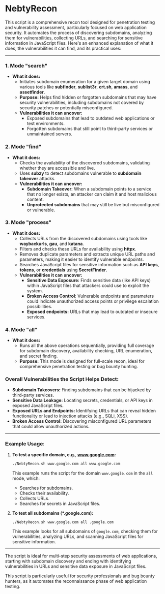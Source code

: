 # NebtyRecon

This script is a comprehensive recon tool designed for penetration testing and vulnerability assessment, particularly focused on web application security. It automates the process of discovering subdomains, analyzing them for vulnerabilities, collecting URLs, and searching for sensitive information in JavaScript files. Here's an enhanced explanation of what it does, the vulnerabilities it can find, and its practical uses:

---

### 1. **Mode "search"**
- **What it does:**
  - Initiates subdomain enumeration for a given target domain using various tools like **subfinder**, **sublist3r**, **crt.sh**, **amass**, and **assetfinder**.
  - **Purpose:** Helps find hidden or forgotten subdomains that may have security vulnerabilities, including subdomains not covered by security patches or potentially misconfigured.
  - **Vulnerabilities it can uncover:**
    - Exposed subdomains that lead to outdated web applications or test environments.
    - Forgotten subdomains that still point to third-party services or unmaintained servers.

### 2. **Mode "find"**
- **What it does:**
  - Checks the availability of the discovered subdomains, validating whether they are accessible and live.
  - Uses **subzy** to detect subdomains vulnerable to **subdomain takeover** attacks.
  - **Vulnerabilities it can uncover:**
    - **Subdomain Takeover:** When a subdomain points to a service that no longer exists, an attacker can claim it and host malicious content.
    - **Unprotected subdomains** that may still be live but misconfigured or vulnerable.

### 3. **Mode "process"**
- **What it does:**
  - Collects URLs from the discovered subdomains using tools like **waybackurls**, **gau**, and **katana**.
  - Filters and checks these URLs for availability using **httpx**.
  - Removes duplicate parameters and extracts unique URL paths and parameters, making it easier to identify vulnerable endpoints.
  - Searches JavaScript files for sensitive information such as **API keys**, **tokens**, or **credentials** using **SecretFinder**.
  - **Vulnerabilities it can uncover:**
    - **Sensitive Data Exposure:** Finds sensitive data (like API keys) within JavaScript files that attackers could use to exploit the system.
    - **Broken Access Control:** Vulnerable endpoints and parameters could indicate unauthorized access points or privilege escalation possibilities.
    - **Exposed endpoints:** URLs that may lead to outdated or insecure services.

### 4. **Mode "all"**
- **What it does:**
  - Runs all the above operations sequentially, providing full coverage for subdomain discovery, availability checking, URL enumeration, and secret finding.
  - **Purpose:** This mode is designed for full-scale recon, ideal for comprehensive penetration testing or bug bounty hunting.

### **Overall Vulnerabilities the Script Helps Detect:**
- **Subdomain Takeovers:** Finding subdomains that can be hijacked by third-party services.
- **Sensitive Data Leakage:** Locating secrets, credentials, or API keys in exposed JavaScript files.
- **Exposed URLs and Endpoints:** Identifying URLs that can reveal hidden functionality or lead to injection attacks (e.g., SQLi, XSS).
- **Broken Access Control:** Discovering misconfigured URL parameters that could allow unauthorized actions.

---

### **Example Usage:**

1. **To test a specific domain, e.g., www.google.com:**
   ```bash
   ./NebtyRecon.sh www.google.com all www.google.com
   ```

   This example runs the script for the domain `www.google.com` in the `all` mode, which:
   - Searches for subdomains.
   - Checks their availability.
   - Collects URLs.
   - Searches for secrets in JavaScript files.

2. **To test all subdomains (*.google.com):**
   ```bash
   ./NebtyRecon.sh www.google.com all .google.com
   ```

   This example looks for all subdomains of `google.com`, checking them for vulnerabilities, analyzing URLs, and scanning JavaScript files for sensitive information.
---

The script is ideal for multi-step security assessments of web applications, starting with subdomain discovery and ending with identifying vulnerabilities in URLs and sensitive data exposure in JavaScript files.
  
This script is particularly useful for security professionals and bug bounty hunters, as it automates the reconnaissance phase of web application testing.
